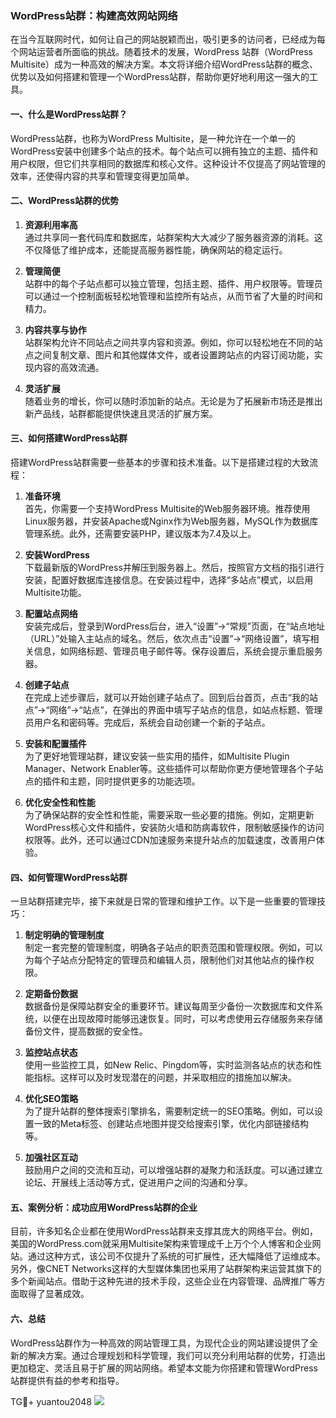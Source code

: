 ### WordPress站群：构建高效网站网络

在当今互联网时代，如何让自己的网站脱颖而出，吸引更多的访问者，已经成为每个网站运营者所面临的挑战。随着技术的发展，WordPress 站群（WordPress Multisite）成为一种高效的解决方案。本文将详细介绍WordPress站群的概念、优势以及如何搭建和管理一个WordPress站群，帮助你更好地利用这一强大的工具。

#### 一、什么是WordPress站群？

WordPress站群，也称为WordPress Multisite，是一种允许在一个单一的WordPress安装中创建多个站点的技术。每个站点可以拥有独立的主题、插件和用户权限，但它们共享相同的数据库和核心文件。这种设计不仅提高了网站管理的效率，还使得内容的共享和管理变得更加简单。

#### 二、WordPress站群的优势

1. **资源利用率高**  
   通过共享同一套代码库和数据库，站群架构大大减少了服务器资源的消耗。这不仅降低了维护成本，还能提高服务器性能，确保网站的稳定运行。

2. **管理简便**  
   站群中的每个子站点都可以独立管理，包括主题、插件、用户权限等。管理员可以通过一个控制面板轻松地管理和监控所有站点，从而节省了大量的时间和精力。

3. **内容共享与协作**  
   站群架构允许不同站点之间共享内容和资源。例如，你可以轻松地在不同的站点之间复制文章、图片和其他媒体文件，或者设置跨站点的内容订阅功能，实现内容的高效流通。

4. **灵活扩展**  
   随着业务的增长，你可以随时添加新的站点。无论是为了拓展新市场还是推出新产品线，站群都能提供快速且灵活的扩展方案。

#### 三、如何搭建WordPress站群

搭建WordPress站群需要一些基本的步骤和技术准备。以下是搭建过程的大致流程：

1. **准备环境**  
   首先，你需要一个支持WordPress Multisite的Web服务器环境。推荐使用Linux服务器，并安装Apache或Nginx作为Web服务器，MySQL作为数据库管理系统。此外，还需要安装PHP，建议版本为7.4及以上。

2. **安装WordPress**  
   下载最新版的WordPress并解压到服务器上。然后，按照官方文档的指引进行安装，配置好数据库连接信息。在安装过程中，选择“多站点”模式，以启用Multisite功能。

3. **配置站点网络**  
   安装完成后，登录到WordPress后台，进入“设置”->“常规”页面，在“站点地址（URL）”处输入主站点的域名。然后，依次点击“设置”->“网络设置”，填写相关信息，如网络标题、管理员电子邮件等。保存设置后，系统会提示重启服务器。

4. **创建子站点**  
   在完成上述步骤后，就可以开始创建子站点了。回到后台首页，点击“我的站点”->“网络”->“站点”，在弹出的界面中填写子站点的信息，如站点标题、管理员用户名和密码等。完成后，系统会自动创建一个新的子站点。

5. **安装和配置插件**  
   为了更好地管理站群，建议安装一些实用的插件，如Multisite Plugin Manager、Network Enabler等。这些插件可以帮助你更方便地管理各个子站点的插件和主题，同时提供更多的功能选项。

6. **优化安全性和性能**  
   为了确保站群的安全性和性能，需要采取一些必要的措施。例如，定期更新WordPress核心文件和插件，安装防火墙和防病毒软件，限制敏感操作的访问权限等。此外，还可以通过CDN加速服务来提升站点的加载速度，改善用户体验。

#### 四、如何管理WordPress站群

一旦站群搭建完毕，接下来就是日常的管理和维护工作。以下是一些重要的管理技巧：

1. **制定明确的管理制度**  
   制定一套完整的管理制度，明确各子站点的职责范围和管理权限。例如，可以为每个子站点分配特定的管理员和编辑人员，限制他们对其他站点的操作权限。

2. **定期备份数据**  
   数据备份是保障站群安全的重要环节。建议每周至少备份一次数据库和文件系统，以便在出现故障时能够迅速恢复。同时，可以考虑使用云存储服务来存储备份文件，提高数据的安全性。

3. **监控站点状态**  
   使用一些监控工具，如New Relic、Pingdom等，实时监测各站点的状态和性能指标。这样可以及时发现潜在的问题，并采取相应的措施加以解决。

4. **优化SEO策略**  
   为了提升站群的整体搜索引擎排名，需要制定统一的SEO策略。例如，可以设置一致的Meta标签、创建站点地图并提交给搜索引擎，优化内部链接结构等。

5. **加强社区互动**  
   鼓励用户之间的交流和互动，可以增强站群的凝聚力和活跃度。可以通过建立论坛、开展线上活动等方式，促进用户之间的沟通和分享。

#### 五、案例分析：成功应用WordPress站群的企业

目前，许多知名企业都在使用WordPress站群来支撑其庞大的网络平台。例如，美国的WordPress.com就采用Multisite架构来管理成千上万个个人博客和企业网站。通过这种方式，该公司不仅提升了系统的可扩展性，还大幅降低了运维成本。另外，像CNET Networks这样的大型媒体集团也采用了站群架构来运营其旗下的多个新闻站点。借助于这种先进的技术手段，这些企业在内容管理、品牌推广等方面取得了显著成效。

#### 六、总结

WordPress站群作为一种高效的网站管理工具，为现代企业的网站建设提供了全新的解决方案。通过合理规划和科学管理，我们可以充分利用站群的优势，打造出更加稳定、灵活且易于扩展的网站网络。希望本文能为你搭建和管理WordPress站群提供有益的参考和指导。

TG💪+ yuantou2048  ![](https://github.com/user-attachments/assets/42a5a4a5-fea9-4a1d-8aa0-73e57e430cca)